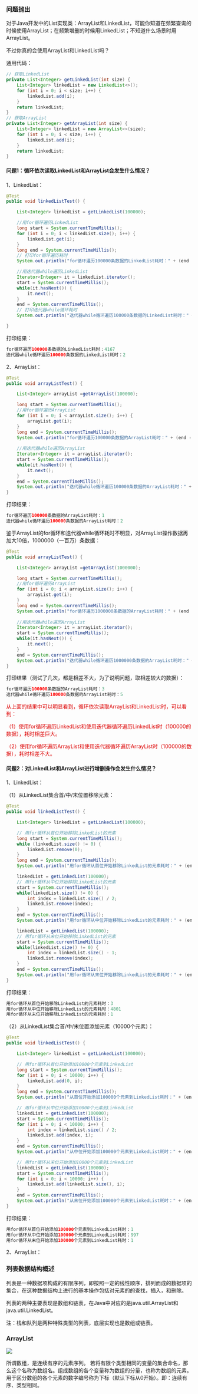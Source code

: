 ### 问题抛出

对于Java开发中的List实现类：ArrayList和LinkedList，可能你知道在频繁查询的时候使用ArrayList；在频繁增删的时候用LinkedList；不知道什么场景时用ArrayList。

不过你真的会使用ArrayList和LinkedList吗？

通用代码：

```java
// 获取LinkedList
private List<Integer> getLinkedList(int size) {
    List<Integer> linkedList = new LinkedList<>();
    for (int i = 0; i < size; i++) {
        linkedList.add(i);
    }
    return linkedList;
}
// 获取ArrayList
private List<Integer> getArrayList(int size) {
    List<Integer> linkedList = new ArrayList<>(size);
    for (int i = 0; i < size; i++) {
        linkedList.add(i);
    }
    return linkedList;
}
```



#### 问题1：循环依次读取LinkedList和ArrayList会发生什么情况？

1、LinkedList：

```java
@Test
public void linkedListTest() {

    List<Integer> linkedList = getLinkedList(100000);

    //用for循环遍历LinkedList
    long start = System.currentTimeMillis();
    for (int i = 0; i < linkedList.size(); i++) {
        linkedList.get(i);
    }
    long end = System.currentTimeMillis();
    // 打印for循环遍历耗时
    System.out.println("for循环遍历100000条数据的LinkedList耗时：" + (end - start));

    //用迭代器while遍历LinkedList
    Iterator<Integer> it = linkedList.iterator();
    start = System.currentTimeMillis();
    while(it.hasNext()) {
        it.next();
    }
    end = System.currentTimeMillis();
    // 打印迭代器while循环耗时
    System.out.println("迭代器while循环遍历100000条数据的LinkedList耗时：" + (end - start));

}
```

打印结果：

```java
for循环遍历100000条数据的LinkedList耗时：4167
迭代器while循环遍历100000条数据的LinkedList耗时：2
```

2、ArrayList：

```java
@Test
public void arrayListTest() {

    List<Integer> arrayList =getArrayList(100000);

    long start = System.currentTimeMillis();
    //用for循环遍历ArrayList
    for (int i = 0; i < arrayList.size(); i++) {
        arrayList.get(i);
    }
    long end = System.currentTimeMillis();
    System.out.println("for循环遍历100000条数据的ArrayList耗时：" + (end - start));
    
    //用迭代器while遍历ArrayList
    Iterator<Integer> it = arrayList.iterator();
    start = System.currentTimeMillis();
    while(it.hasNext()) {
        it.next();
    }
    end = System.currentTimeMillis();
    System.out.println("迭代器while循环遍历100000条数据的ArrayList耗时：" + (end - start));
}
```

打印结果：

```java
for循环遍历100000条数据的ArrayList耗时：1
迭代器while循环遍历100000条数据的ArrayList耗时：2
```

鉴于ArrayList的for循环和迭代器while循环耗时不明显，对ArrayList操作数据再加大10倍，1000000（一百万）条数据：

```java
@Test
public void arrayListTest() {

    List<Integer> arrayList =getArrayList(1000000);

    long start = System.currentTimeMillis();
    //用for循环遍历ArrayList
    for (int i = 0; i < arrayList.size(); i++) {
        arrayList.get(i);
    }
    long end = System.currentTimeMillis();
    System.out.println("for循环遍历1000000条数据的ArrayList耗时：" + (end - start));
    
    //用迭代器while遍历ArrayList
    Iterator<Integer> it = arrayList.iterator();
    start = System.currentTimeMillis();
    while(it.hasNext()) {
        it.next();
    }
    end = System.currentTimeMillis();
    System.out.println("迭代器while循环遍历1000000条数据的ArrayList耗时：" + (end - start));
}
```

打印结果（测试了几次，都是相差不大，为了说明问题，取相差较大的数据）：

```java
for循环遍历100000条数据的ArrayList耗时：3
迭代器while循环遍历100000条数据的ArrayList耗时：5
```

<font color="#dd0000">从上面的结果中可以明显看到，循环依次读取ArrayList和LinkedList时，可以看到：</font>

<font color="#dd0000">（1）使用for循环遍历LinkedList和使用迭代器循环遍历LinkedList时（100000的数据），耗时相差巨大。</font>

<font color="#dd0000">（2）使用for循环遍历ArrayList和使用迭代器循环遍历ArrayList时（100000的数据），耗时相差不大。</font>



#### 问题2：对LinkedList和ArrayList进行增删操作会发生什么情况？

1、LinkedList：

（1）从LinkedList集合首/中/末位置移除元素：

```java
@Test
public void linkedListTest() {

    List<Integer> linkedList = getLinkedList(100000);

    // 用for循环从首位开始移除LinkedList的元素
    long start = System.currentTimeMillis();
    while (linkedList.size() != 0) {
        linkedList.remove(0);
    }
    long end = System.currentTimeMillis();
    System.out.println("用for循环从首位开始移除LinkedList的元素耗时：" + (end - start));

    linkedList = getLinkedList(100000);
    // 用for循环从中位开始移除LinkedList的元素
    start = System.currentTimeMillis();
    while(linkedList.size() != 0) {
        int index = linkedList.size() / 2;
        linkedList.remove(index);
    }
    end = System.currentTimeMillis();
    System.out.println("用for循环从中位开始移除LinkedList的元素耗时：" + (end - start));

    linkedList = getLinkedList(100000);
    // 用for循环从末位开始移除LinkedList的元素
    start = System.currentTimeMillis();
    while(linkedList.size() != 0) {
        int index = linkedList.size() - 1;
        linkedList.remove(index);
    }
    end = System.currentTimeMillis();
    System.out.println("用for循环从末位开始移除LinkedList的元素耗时：" + (end - start));
}
```

打印结果：

```java
用for循环从首位开始移除LinkedList的元素耗时：3
用for循环从中位开始移除LinkedList的元素耗时：4801
用for循环从末位开始移除LinkedList的元素耗时：1
```

（2）从LinkedList集合首/中/末位置添加元素（10000个元素）：

```java
@Test
public void linkedListTest() {

    List<Integer> linkedList = getLinkedList(100000);

    // 用for循环从首位开始添加10000个元素到LinkedList
    long start = System.currentTimeMillis();
    for (int i = 0; i < 10000; i++) {
        linkedList.add(0, i);
    }
    long end = System.currentTimeMillis();
    System.out.println("从首位开始添加100000个元素到LinkedList耗时：" + (end - start));

    // 用for循环从中位开始添加10000个元素到LinkedList
    linkedList = getLinkedList(100000);
    start = System.currentTimeMillis();
    for (int i = 0; i < 10000; i++) {
        int index = linkedList.size() / 2;
        linkedList.add(index, i);
    }
    end = System.currentTimeMillis();
    System.out.println("从中位开始添加100000个元素到LinkedList耗时：" + (end - start));

    // 用for循环从末位开始添加10000个元素到LinkedList
    linkedList = getLinkedList(100000);
    start = System.currentTimeMillis();
    for (int i = 0; i < 10000; i++) {
        linkedList.add(linkedList.size(), i);
    }
    end = System.currentTimeMillis();
    System.out.println("从末位开始添加100000个元素到LinkedList耗时：" + (end - start));
}
```

打印结果：

```java
用for循环从首位开始添加100000个元素到LinkedList耗时：1
用for循环从中位开始添加100000个元素到LinkedList耗时：997
用for循环从末位开始添加100000个元素到LinkedList耗时：1
```

2、ArrayList：



### 列表数据结构概述

列表是一种数据项构成的有限序列，即按照一定的线性顺序，排列而成的数据项的集合，在这种数据结构上进行的基本操作包括对元素的的查找，插入，和删除。

列表的两种主要表现是数组和链表，在Java中对应的是java.util.ArrayList和java.util.LinkedList。

注：栈和队列是两种特殊类型的列表，底层实现也是数组或链表。

### ArrayList

![](..\images\array.png)

所谓数组，是连续有序的元素序列。 若将有限个类型相同的变量的集合命名，那么这个名称为数组名。组成数组的各个变量称为数组的分量，也称为数组的元素。用于区分数组的各个元素的数字编号称为下标（默认下标从0开始）。即：连续有序、类型相同。